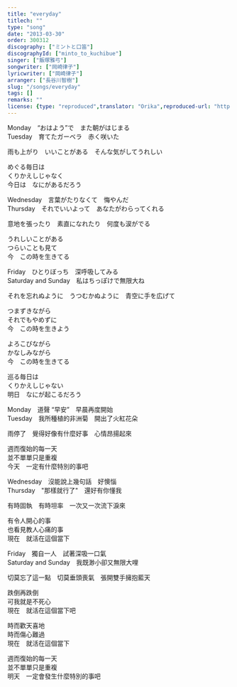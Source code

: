```yaml
---
title: "everyday"
titlech: ""
type: "song"
date: "2013-03-30"
order: 300312
discography: ["ミントと口笛"]
discographyId: ["minto_to_kuchibue"]
singer: ["飯塚雅弓"]
songwriter: ["岡崎律子"]
lyricwriter: ["岡崎律子"]
arranger: ["長谷川智樹"]
slug: "/songs/everyday"
tags: []
remarks: ""
license: {type: "reproduced",translator: "Orika",reproduced-url: "http://orikamushi.myweb.hinet.net",reproduced-website: "織歌蟲"}
---
```


Monday　“おはよう”で　また朝がはじまる   
Tuesday　育てたガーベラ　赤く咲いた   
  
雨も上がり　いいことがある　そんな気がしてうれしい   
  
めぐる毎日は   
くりかえしじゃなく  
今日は　なにがあるだろう   
  
Wednesday　言葉がたりなくて　悔やんだ   
Thursday　それでいいよって　あなたがわらってくれる   
  
意地を張ったり　素直になれたり　何度も涙がでる   
  
うれしいことがある   
つらいことも見て   
今　この時を生きてる   
  
Friday　ひとりぼっち　深呼吸してみる   
Saturday and Sunday　私はちっぽけで無限大ね   
  
それを忘れぬように　うつむかぬように　青空に手を広げて   
  
つまずきながら   
それでもやめずに   
今　この時を生きよう   
  
よろこびながら   
かなしみながら   
今　この時を生きてる   
  
巡る毎日は   
くりかえしじゃない   
明日　なにが起こるだろう  
  

<!-- 翻译 -->

Monday　道聲 “早安”　早晨再度開始  
Tuesday　我所種植的非洲菊　開出了火紅花朵  
  
雨停了　覺得好像有什麼好事　心情昂揚起來  
  
週而復始的每一天  
並不單單只是重複  
今天　一定有什麼特別的事吧  
  
Wednesday　沒能說上幾句話　好懊惱  
Thursday　"那樣就行了"　還好有你懂我  
  
有時固執　有時坦率　一次又一次流下淚來  
  
有令人開心的事  
也看見教人心痛的事  
現在　就活在這個當下  
  
Friday　獨自一人　試著深吸一口氣  
Saturday and Sunday　我既渺小卻又無限大哩   
  
切莫忘了這一點　切莫垂頭喪氣　張開雙手擁抱藍天  
  
跌倒再跌倒  
可我就是不死心  
現在　就活在這個當下吧  
  
時而歡天喜地  
時而傷心難過  
現在　就活在這個當下  
  
週而復始的每一天  
並不單單只是重複  
明天　一定會發生什麼特別的事吧
